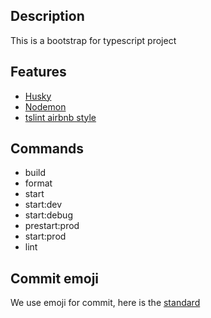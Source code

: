 ## Description

This is a bootstrap for typescript project

## Features

- <a href="https://github.com/typicode/husky">Husky</a>
- <a href="https://nodemon.io/">Nodemon</a>
- <a href="https://github.com/airbnb/javascript">tslint airbnb style</a>

## Commands

- build
- format
- start
- start:dev
- start:debug
- prestart:prod
- start:prod
- lint

## Commit emoji

We use emoji for commit, here is the <a href="https://gitmoji.carloscuesta.me/">standard</a>